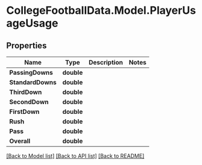 # CollegeFootballData.Model.PlayerUsageUsage

## Properties

Name | Type | Description | Notes
------------ | ------------- | ------------- | -------------
**PassingDowns** | **double** |  | 
**StandardDowns** | **double** |  | 
**ThirdDown** | **double** |  | 
**SecondDown** | **double** |  | 
**FirstDown** | **double** |  | 
**Rush** | **double** |  | 
**Pass** | **double** |  | 
**Overall** | **double** |  | 

[[Back to Model list]](../README.md#documentation-for-models) [[Back to API list]](../README.md#documentation-for-api-endpoints) [[Back to README]](../README.md)

